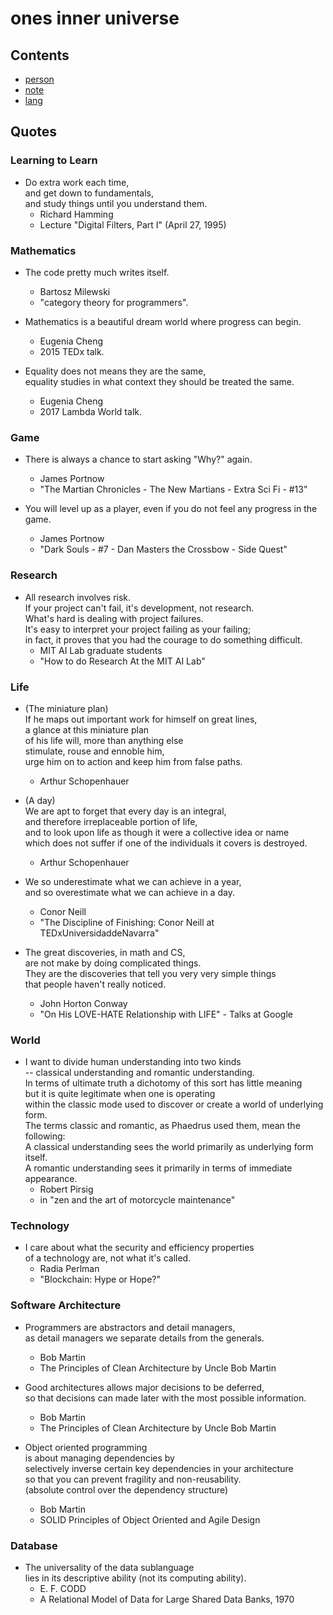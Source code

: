 # ones inner universe

## Contents

- [person](person)
- [note](note)
- [lang](lang)

## Quotes

### Learning to Learn

- Do extra work each time,  
  and get down to fundamentals,  
  and study things until you understand them.  
  - Richard Hamming
  - Lecture "Digital Filters, Part I" (April 27, 1995)

### Mathematics

- The code pretty much writes itself.  
  - Bartosz Milewski
  - "category theory for programmers".

- Mathematics is a beautiful dream world where progress can begin.  
  - Eugenia Cheng
  - 2015 TEDx talk.

- Equality does not means they are the same,  
  equality studies in what context they should be treated the same.  
  - Eugenia Cheng
  - 2017 Lambda World talk.

### Game

- There is always a chance to start asking "Why?" again.  
  - James Portnow
  - "The Martian Chronicles - The New Martians - Extra Sci Fi - #13"

- You will level up as a player, even if you do not feel any progress in the game.  
  - James Portnow
  - "Dark Souls - #7 - Dan Masters the Crossbow - Side Quest"

### Research

- All research involves risk.  
  If your project can't fail, it's development, not research.  
  What's hard is dealing with project failures.  
  It's easy to interpret your project failing as your failing;  
  in fact, it proves that you had the courage to do something difficult.  
  - MIT AI Lab graduate students
  - "How to do Research At the MIT AI Lab"

### Life

- (The miniature plan)  
  If he maps out important work for himself on great lines,  
  a glance at this miniature plan  
  of his life will, more than anything else  
  stimulate, rouse and ennoble him,  
  urge him on to action and keep him from false paths.  
  - Arthur Schopenhauer

- (A day)  
  We are apt to forget that every day is an integral,  
  and therefore irreplaceable portion of life,  
  and to look upon life as though it were a collective idea or name  
  which does not suffer if one of the individuals it covers is destroyed.  
  - Arthur Schopenhauer

- We so underestimate what we can achieve in a year,  
  and so overestimate what we can achieve in a day.  
  - Conor Neill
  - "The Discipline of Finishing: Conor Neill at TEDxUniversidaddeNavarra"

- The great discoveries, in math and CS,  
  are not make by doing complicated things.  
  They are the discoveries that tell you very very simple things  
  that people haven't really noticed.  
  - John Horton Conway
  - "On His LOVE-HATE Relationship with LIFE" - Talks at Google

### World

- I want to divide human understanding into two kinds  
  -- classical understanding and romantic understanding.  
  In terms of ultimate truth a dichotomy of this sort has little meaning  
  but it is quite legitimate when one is operating  
  within the classic mode used to discover or create a world of underlying form.  
  The terms classic and romantic, as Phaedrus used them, mean the following:  
  A classical understanding sees the world primarily as underlying form itself.  
  A romantic understanding sees it primarily in terms of immediate appearance.  
  - Robert Pirsig
  - in "zen and the art of motorcycle maintenance"

### Technology

- I care about what the security and efficiency properties  
  of a technology are, not what it's called.  
  - Radia Perlman
  - "Blockchain: Hype or Hope?"

### Software Architecture

- Programmers are abstractors and detail managers,  
  as detail managers we separate details from the generals.  
  - Bob Martin
  - The Principles of Clean Architecture by Uncle Bob Martin

- Good architectures allows major decisions to be deferred,  
  so that decisions can made later with the most possible information.  
  - Bob Martin
  - The Principles of Clean Architecture by Uncle Bob Martin

- Object oriented programming  
  is about managing dependencies by  
  selectively inverse certain key dependencies in your architecture  
  so that you can prevent fragility and non-reusability.  
  (absolute control over the dependency structure)  
  - Bob Martin
  - SOLID Principles of Object Oriented and Agile Design

### Database 

- The universality of the data sublanguage  
  lies in its descriptive ability (not its computing ability).  
  - E. F. CODD
  - A Relational Model of Data for Large Shared Data Banks, 1970
